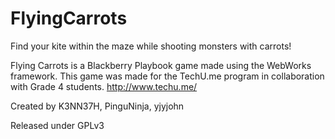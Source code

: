 FlyingCarrots
=============
Find your kite within the maze while shooting monsters with carrots!

Flying Carrots is a Blackberry Playbook game made using the WebWorks framework.
This game was made for the TechU.me program in collaboration with Grade 4 students.
<http://www.techu.me/>

Created by K3NN37H, PinguNinja, yjyjohn

Released under GPLv3